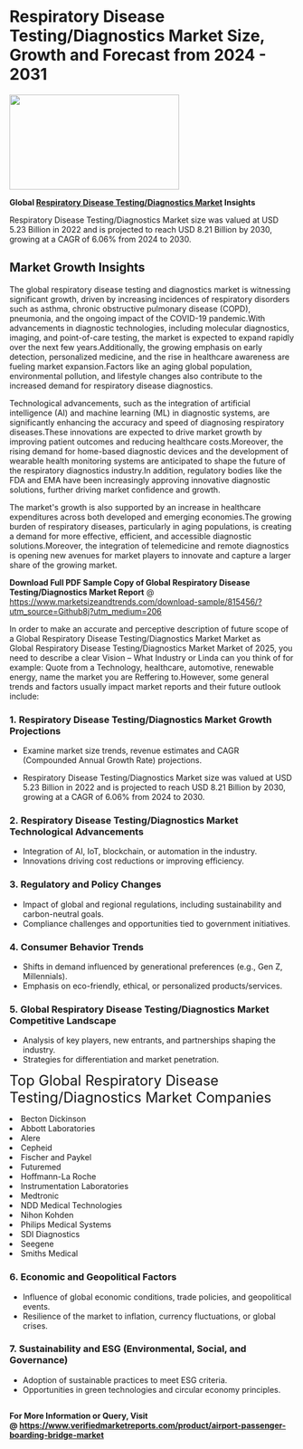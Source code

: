 <H1>Respiratory Disease Testing/Diagnostics Market Size, Growth and Forecast from 2024 - 2031</H1><img class="aligncenter size-medium wp-image-584254" src="https://thirdeyenews.in/wp-content/uploads/2024/09/Global-Market-Research-300x168.jpeg" alt="" width="300" height="168" /><p><strong>Global&nbsp;<a href="https://www.marketsizeandtrends.com/download-sample/815456/?utm_source=Github8j?utm_medium=206">Respiratory Disease Testing/Diagnostics Market</a> Insights</strong></p><p>Respiratory Disease Testing/Diagnostics Market size was valued at USD 5.23 Billion in 2022 and is projected to reach USD 8.21 Billion by 2030, growing at a CAGR of 6.06% from 2024 to 2030.</p><p><h2>Market Growth Insights</h2> <p>The global respiratory disease testing and diagnostics market is witnessing significant growth, driven by increasing incidences of respiratory disorders such as asthma, chronic obstructive pulmonary disease (COPD), pneumonia, and the ongoing impact of the COVID-19 pandemic.With advancements in diagnostic technologies, including molecular diagnostics, imaging, and point-of-care testing, the market is expected to expand rapidly over the next few years.Additionally, the growing emphasis on early detection, personalized medicine, and the rise in healthcare awareness are fueling market expansion.Factors like an aging global population, environmental pollution, and lifestyle changes also contribute to the increased demand for respiratory disease diagnostics.</p> <p>Technological advancements, such as the integration of artificial intelligence (AI) and machine learning (ML) in diagnostic systems, are significantly enhancing the accuracy and speed of diagnosing respiratory diseases.These innovations are expected to drive market growth by improving patient outcomes and reducing healthcare costs.Moreover, the rising demand for home-based diagnostic devices and the development of wearable health monitoring systems are anticipated to shape the future of the respiratory diagnostics industry.In addition, regulatory bodies like the FDA and EMA have been increasingly approving innovative diagnostic solutions, further driving market confidence and growth.</p> <p>The market's growth is also supported by an increase in healthcare expenditures across both developed and emerging economies.The growing burden of respiratory diseases, particularly in aging populations, is creating a demand for more effective, efficient, and accessible diagnostic solutions.Moreover, the integration of telemedicine and remote diagnostics is opening new avenues for market players to innovate and capture a larger share of the growing market.</p> <p><span class=""><strong>Download Full PDF Sample Copy of Global Respiratory Disease Testing/Diagnostics Market Report</strong> @ <a href="https://www.marketsizeandtrends.com/download-sample/815456/?utm_source=Github8j?utm_medium=206" target="_blank">https://www.marketsizeandtrends.com/download-sample/815456/?utm_source=Github8j?utm_medium=206</a></span></p><p>In order to make an accurate and perceptive description of future scope of a Global&nbsp;Respiratory Disease Testing/Diagnostics Market Market as Global&nbsp;Respiratory Disease Testing/Diagnostics Market Market of 2025, you need to describe a clear Vision &ndash; What Industry or Linda can you think of for example: Quote from a Technology, healthcare, automotive, renewable energy, name the market you are Reffering to.However, some general trends and factors usually impact market reports and their future outlook include:</p><h3>1.&nbsp;<strong>Respiratory Disease Testing/Diagnostics Market Growth Projections</strong></h3><ul><li>Examine market size trends, revenue estimates and CAGR (Compounded Annual Growth Rate) projections.</li><li><p>Respiratory Disease Testing/Diagnostics Market size was valued at USD 5.23 Billion in 2022 and is projected to reach USD 8.21 Billion by 2030, growing at a CAGR of 6.06% from 2024 to 2030.</p></li></ul><h3>2.&nbsp;<strong>Respiratory Disease Testing/Diagnostics Market Technological Advancements</strong></h3><ul><li>Integration of AI, IoT, blockchain, or automation in the industry.</li><li>Innovations driving cost reductions or improving efficiency.</li></ul><h3>3.&nbsp;<strong>Regulatory and Policy Changes</strong></h3><ul><li>Impact of global and regional regulations, including sustainability and carbon-neutral goals.</li><li>Compliance challenges and opportunities tied to government initiatives.</li></ul><h3>4.&nbsp;<strong>Consumer Behavior Trends</strong></h3><ul><li>Shifts in demand influenced by generational preferences (e.g., Gen Z, Millennials).</li><li>Emphasis on eco-friendly, ethical, or personalized products/services.</li></ul><h3>5.&nbsp;<strong>Global Respiratory Disease Testing/Diagnostics Market Competitive Landscape</strong></h3><ul><li>Analysis of key players, new entrants, and partnerships shaping the industry.</li><li>Strategies for differentiation and market penetration.</li></ul><p data-pm-slice="1 1 []"><span style="color: inherit; font-family: inherit; font-size: 25px;">Top Global Respiratory Disease Testing/Diagnostics Market Companies</span></p><div class="" data-test-id=""><p><li>Becton Dickinson</li><li> Abbott Laboratories</li><li> Alere</li><li> Cepheid</li><li> Fischer and Paykel</li><li> Futuremed</li><li> Hoffmann-La Roche</li><li> Instrumentation Laboratories</li><li> Medtronic</li><li> NDD Medical Technologies</li><li> Nihon Kohden</li><li> Philips Medical Systems</li><li> SDI Diagnostics</li><li> Seegene</li><li> Smiths Medical</li></p></div><h3>6.&nbsp;<strong>Economic and Geopolitical Factors</strong></h3><ul><li>Influence of global economic conditions, trade policies, and geopolitical events.</li><li>Resilience of the market to inflation, currency fluctuations, or global crises.</li></ul><h3>7.&nbsp;<strong>Sustainability and ESG (Environmental, Social, and Governance)</strong></h3><ul><li>Adoption of sustainable practices to meet ESG criteria.</li><li>Opportunities in green technologies and circular economy principles.</li></ul><h2><strong style="font-size: 14px;">For More Information or Query, Visit @&nbsp;</strong><a style="background-color: #ffffff; font-size: 14px;" href="https://www.marketsizeandtrends.com/report/respiratory-disease-testing-diagnostics-market/" target="_blank">https://www.verifiedmarketreports.com/product/airport-passenger-boarding-bridge-market</a></h2>
